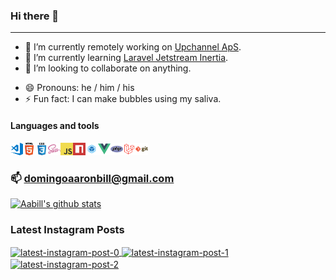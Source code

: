 
### Hi there 👋

 ---
 
- 🔭 I’m currently remotely working on [Upchannel ApS](http://upchannel.eu).
- 🌱 I’m currently learning [Laravel Jetstream Inertia](http://jetstream.laravel.com/1.x/stacks/inertia.html).
- 👯 I’m looking to collaborate on anything.
<!-- 🤔 I’m looking for help with my lovelife. -->
<!-- 💬 Ask me about anything but lovelife. -->
- 😄 Pronouns: he / him / his
- ⚡ Fun fact: I can make bubbles using my saliva.


#### Languages and tools
<img align="left" alt="Visual Studio Code" width="20px" src="https://raw.githubusercontent.com/github/explore/80688e429a7d4ef2fca1e82350fe8e3517d3494d/topics/visual-studio-code/visual-studio-code.png" /><img align="left" alt="html5" width="20px" src="https://raw.githubusercontent.com/github/explore/80688e429a7d4ef2fca1e82350fe8e3517d3494d/topics/html/html.png" /><img align="left" alt="css3" width="20px" src="https://raw.githubusercontent.com/github/explore/80688e429a7d4ef2fca1e82350fe8e3517d3494d/topics/css/css.png" /><img align="left" alt="sass" width="20px" src="https://raw.githubusercontent.com/github/explore/80688e429a7d4ef2fca1e82350fe8e3517d3494d/topics/sass/sass.png" /><img align="left" alt="javascript" width="20px" src="https://raw.githubusercontent.com/github/explore/80688e429a7d4ef2fca1e82350fe8e3517d3494d/topics/javascript/javascript.png" /><img align="left" alt="npm" width="20px" src="https://raw.githubusercontent.com/github/explore/80688e429a7d4ef2fca1e82350fe8e3517d3494d/topics/npm/npm.png" /><img align="left" alt="webpack" width="20px" src="https://raw.githubusercontent.com/github/explore/80688e429a7d4ef2fca1e82350fe8e3517d3494d/topics/webpack/webpack.png" /><img align="left" alt="vue" width="20px" src="https://raw.githubusercontent.com/github/explore/80688e429a7d4ef2fca1e82350fe8e3517d3494d/topics/vue/vue.png" /><img align="left" alt="php" width="20px" src="https://raw.githubusercontent.com/github/explore/80688e429a7d4ef2fca1e82350fe8e3517d3494d/topics/php/php.png" /><img align="left" alt="laravel" width="20px" src="https://raw.githubusercontent.com/github/explore/80688e429a7d4ef2fca1e82350fe8e3517d3494d/topics/laravel/laravel.png" /><img align="left" style="display: inline-block" alt="git" width="20px" src="https://raw.githubusercontent.com/github/explore/80688e429a7d4ef2fca1e82350fe8e3517d3494d/topics/git/git.png" />

<br/>

##  

### 📫 <domingoaaronbill@gmail.com>
[![Aabill's github stats](https://github-readme-stats.vercel.app/api?username=Aabill)](https://github.com/Aabill/github-readme-stats)

### Latest Instagram Posts
<span><a href="https://www.instagram.com/p/CMIygHWjYsr/"> <img align="center" alt="latest-instagram-post-0" width="250px" src="https://scontent-iad3-1.cdninstagram.com/v/t51.29350-15/157679783_1398769743848897_1494064411336559606_n.jpg?_nc_cat=109&ccb=1-3&_nc_sid=8ae9d6&_nc_ohc=Zo9jEPK-HUEAX-ida5C&_nc_ht=scontent-iad3-1.cdninstagram.com&oh=bf5b1a6ef61bc342665bed14b91155c3&oe=60A49D1B"/></a></span><span><a href="https://www.instagram.com/p/CINFhJwDd0M/"> <img align="center" alt="latest-instagram-post-1" width="250px" src="https://scontent-iad3-1.cdninstagram.com/v/t51.29350-15/128455823_160591145791989_1679633727913656942_n.jpg?_nc_cat=104&ccb=1-3&_nc_sid=8ae9d6&_nc_ohc=Jp_mxroOYqkAX_GU34_&_nc_ht=scontent-iad3-1.cdninstagram.com&oh=30e344b1a822f208385d4a5e66892d46&oe=60A57E6B"/></a></span><span><a href="https://www.instagram.com/p/B1x85SwBF5G/"> <img align="center" alt="latest-instagram-post-2" width="250px" src="https://scontent-iad3-1.cdninstagram.com/v/t51.2885-15/67539491_653804098490094_990835210186973983_n.jpg?_nc_cat=101&ccb=1-3&_nc_sid=8ae9d6&_nc_ohc=un_x7HDK2fIAX_qCeKf&_nc_ht=scontent-iad3-1.cdninstagram.com&oh=df87860f298524dfd0b889c5935ea63a&oe=60A6184B"/></a></span>
